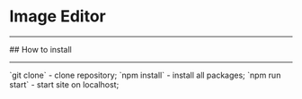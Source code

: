 # Image Editor
<hr>
## How to install
<hr>
`git clone` - clone repository;
`npm install` - install all packages;
`npm run start` - start site on localhost;